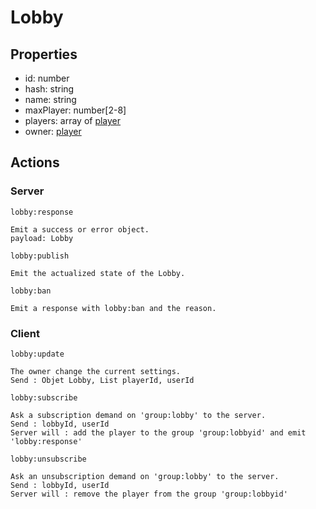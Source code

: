 # Lobby

## Properties

- id: number
- hash: string
- name: string
- maxPlayer: number[2-8]
- players: array of [player](./player.md)
- owner: [player](./player.md)

## Actions

### **Server**

`lobby:response`

```
Emit a success or error object.
payload: Lobby
```

`lobby:publish`

```
Emit the actualized state of the Lobby.
```

`lobby:ban`

```
Emit a response with lobby:ban and the reason.
```

### **Client**

`lobby:update`

```
The owner change the current settings.
Send : Objet Lobby, List playerId, userId
```

`lobby:subscribe`

```
Ask a subscription demand on 'group:lobby' to the server.
Send : lobbyId, userId
Server will : add the player to the group 'group:lobbyid' and emit 'lobby:response'
```

`lobby:unsubscribe`

```
Ask an unsubscription demand on 'group:lobby' to the server.
Send : lobbyId, userId
Server will : remove the player from the group 'group:lobbyid'
```
